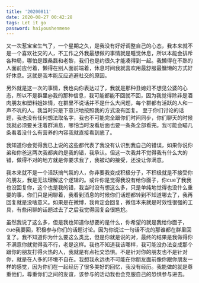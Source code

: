 ```yaml
---
title: '20200811'
date: 2020-08-27 00:42:28
tags: Let it go
password: haiyoushenmene
---
```


又一次惹宝宝生气了，一个星期之久，是我没有好好调整自己的心态，我本来就不是一个喜欢社交的人，不工作之外我最想做的事情就是睡觉休息，所以本能会排斥各种局，哪怕是跟桑磊和老黎，我们也是约很久才能凑得到一起。我懒得在不熟的人面前应付着，懒得在别人面前端着，休息时间我就喜欢用最舒服最慵懒的方式好好休息。这就是我本能反应逃避社交的原因。

另外就是这一次的事情，我也向你表达过了，我就是那种丑媳妇不想见公婆的心态，所以不是群里@我的那种信息，我可能都能不回就不回，因为我觉得除非是酒肉朋友和塑料姐妹情，在群里不说话并不是什么大问题，每个群都有活跃的人和一声不吭的人。我当时只是下意识地按照我的方式没有回复。
至于你们讨论的话题，我也没有任何想法取名字，我也不可能完全跟你们时间同步，你们聊天的时候我就必须要关注着群消息，哪怕当时没看后面也要一条条全部看完。我可能会瞄几条看着没什么有营养的内容我就直接看到底了。


我知道你会觉得我已上说的这些都代表了我没有认识到我自己的错误，如果你说你弟和你爸这两次我都爽约是我的错，我承认。但这一次我并不觉得我有什么大的错，做得不对的地方就是你要求我了，我被动的接受，还没让你满意。

我本来就不是一个活跃搞气氛的人，你非要我变成积极分子，不积极就是不接受你的朋友，我是无法理解这个逻辑的。或许你是觉得我没有给你面子，你cue了我我也没回复你，这个也是我的错，我当时没有想这么多，只是单纯地觉得也没什么重要的事，你们只是闲聊着，我看到消息的时候你们话题都转到不知道哪去了，我再回复就是没啥意义。如果是在微博，我肯定会回复，微信本来就是时效性很强的工具，有些闲聊的话题过去了之后我觉得回复会很尴尬。


虽然我说了这么多，但是我也知道你想要的是什么，你希望的就是我给你面子，cue我要回，积极参与你们的话题讨论。因为你说过一句话不说的那谁都在群里回复了。我不知道你为什么要这么类比，但是你就是说的对，最终的结果是我做得你不满意你就觉得我不行，老是这样。我也不知道我该哪样，我可能没办法变成那个跟你的朋友打得火热的人，我就是有点社交恐惧。不是针对你的朋友也不是针对你，就是在人多的环境不自在。我想我永远也不可能在你朋友面前像你跟你朋友一样的感觉，因为你们在一起经历了很多美好的回忆，我没有经历。我能做的就是尊重他们，尊重你们之间的友谊，该参与的活动我也会克服自己的恐惧参与进去。